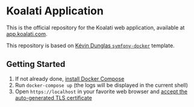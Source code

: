 # Koalati Application

This is the official repository for the Koalati web application, available at [app.koalati.com](https://app.koalati.com). 

This repository is based on [Kévin Dunglas `symfony-docker`](https://github.com/dunglas/symfony-docker) template.

## Getting Started

1. If not already done, [install Docker Compose](https://docs.docker.com/compose/install/)
2. Run `docker-compose up` (the logs will be displayed in the current shell)
3. Open `https://localhost` in your favorite web browser and [accept the auto-generated TLS certificate](https://stackoverflow.com/a/15076602/1352334)
